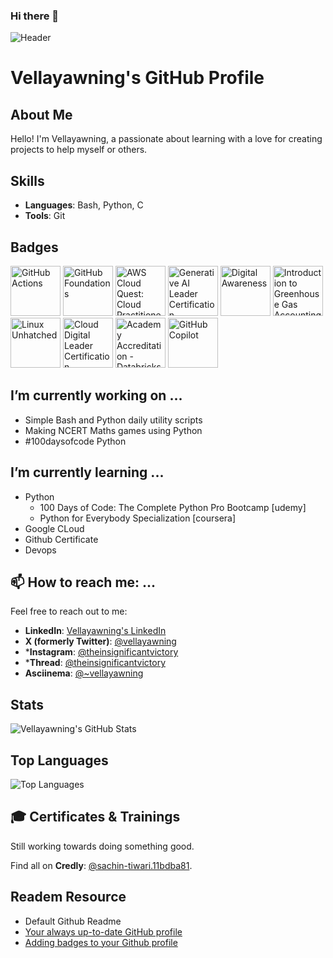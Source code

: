 ### Hi there 👋

![Header](/github-header-image.png)

<!--
**vellayawning/vellayawning** is a ✨ _special_ ✨ repository because its `README.md` (this file) appears on your GitHub profile.

Here are some ideas to get you started:

- 🔭 I’m currently working on ...
- 🌱 I’m currently learning ...
- 👯 I’m looking to collaborate on ...
- 🤔 I’m looking for help with ...
- 💬 Ask me about ...
- 📫 How to reach me: ...
- 😄 Pronouns: ...
- ⚡ Fun fact: ...
-->


# Vellayawning's GitHub Profile

## About Me
Hello! I'm Vellayawning, a passionate about learning with a love for creating projects to help myself or others. 

## Skills
- **Languages**: Bash, Python, C
- **Tools**: Git

## Badges
<!--START_SECTION:badges-->
<a href="https://www.credly.com/badges/0372da8e-e9c7-4139-a687-0cfeb74f2a09" title="GitHub Actions"><img src="https://images.credly.com/size/80x80/images/89efc3e7-842b-4790-b09b-9ea5efc71ec3/image.png" alt="GitHub Actions" width="80" height="80"></a>
<a href="https://www.credly.com/badges/c78bc514-fd39-40c1-a806-e14f6b9da5b4" title="GitHub Foundations"><img src="https://images.credly.com/size/80x80/images/024d0122-724d-4c5a-bd83-cfe3c4b7a073/image.png" alt="GitHub Foundations" width="80" height="80"></a>
<a href="https://www.credly.com/badges/5b8ca1fe-493a-4a31-8aa4-b7734fc00400" title="AWS Cloud Quest: Cloud Practitioner - Training Badge"><img src="https://images.credly.com/size/80x80/images/30816e43-2550-4e1c-be22-3f03c5573bb9/blob" alt="AWS Cloud Quest: Cloud Practitioner - Training Badge" width="80" height="80"></a>
<a href="https://www.credly.com/badges/ef1e676f-3bef-4078-bdfd-79e0058fcb3d" title="Generative AI Leader Certification"><img src="https://images.credly.com/size/80x80/images/ec23e41a-0f32-4a98-9c00-28925621b281/blob" alt="Generative AI Leader Certification" width="80" height="80"></a>
<a href="https://www.credly.com/badges/95e8a668-a27c-4a63-9db0-11eca9c1c092" title="Digital Awareness"><img src="https://images.credly.com/size/80x80/images/29e7c859-4719-4081-a12f-6bdc073a43d2/image.png" alt="Digital Awareness" width="80" height="80"></a>
<a href="https://www.credly.com/badges/36a9a813-53fa-4dac-8e8a-e2e7d09cd10c" title="Introduction to Greenhouse Gas Accounting for IT"><img src="https://images.credly.com/size/80x80/images/687574ff-1cd6-46e7-8a04-a440276be933/blob" alt="Introduction to Greenhouse Gas Accounting for IT" width="80" height="80"></a>
<a href="https://www.credly.com/badges/523e75b2-623f-4808-940a-6200cc113213" title="Linux Unhatched"><img src="https://images.credly.com/size/80x80/images/f25ec9d4-c59d-49b9-944a-f160012e81cd/image.png" alt="Linux Unhatched" width="80" height="80"></a>
<a href="https://www.credly.com/badges/34cbab2e-bc26-4c51-b7b8-7f509252cfef" title="Cloud Digital Leader Certification"><img src="https://images.credly.com/size/80x80/images/44994cda-b5b0-44cb-9a6d-d29b57163073/image.png" alt="Cloud Digital Leader Certification" width="80" height="80"></a>
<a href="https://www.credly.com/users/sachin-tiwari.11bdba81/badges" title="Academy Accreditation - Databricks Fundamentals"><img src="https://images.credly.com/size/80x80/images/af8bac9f-e94a-4a44-b9de-b630bba21c77/d1aad660-f2e8-49ec-8901-0cabece78a54_cached_image_20250930-31-hyixyf.png" alt="Academy Accreditation - Databricks Fundamentals" width="80" height="80"></a>
<a href="https://www.credly.com/users/sachin-tiwari.11bdba81/badges" title="GitHub Copilot"><img src="https://images.credly.com/size/80x80/images/d8f2f151-0391-4f7a-afa6-d455164b7b02/converted20250826-30-65zoe6.png" alt="GitHub Copilot" width="80" height="80"></a>
<!--END_SECTION:badges-->

## I’m currently working on ...
- Simple Bash and Python daily utility scripts
- Making NCERT Maths games using Python
- #100daysofcode Python

## I’m currently learning ...
- Python
    - 100 Days of Code: The Complete Python Pro Bootcamp [udemy]
    - Python for Everybody Specialization [coursera]
- Google CLoud
- Github Certificate
- Devops

## 📫 How to reach me: ...
Feel free to reach out to me:

- **LinkedIn**: [Vellayawning's LinkedIn](https://www.linkedin.com/in/vellayawning)
- **X (formerly Twitter)**: [@vellayawning](https://x.com/vellayawning)
- ***Instagram**: [@theinsignificantvictory](https://www.instagram.com/theinsignificantvictory/)
- ***Thread**: [@theinsignificantvictory](https://www.threads.net/@theinsignificantvictory)
- **Asciinema**: [@~vellayawning](https://asciinema.org/~vellayawning)


## Stats
![Vellayawning's GitHub Stats](https://github-readme-stats.vercel.app/api?username=vellayawning&show_icons=true)

## Top Languages
![Top Languages](https://github-readme-stats.vercel.app/api/top-langs/?username=vellayawning)

## 🎓 Certificates & Trainings
Still working towards doing something good.


Find all on **Credly**: [@sachin-tiwari.11bdba81](https://www.credly.com/users/sachin-tiwari.11bdba81).


## Readem Resource
- Default Github Readme
- [Your always up-to-date GitHub profile](https://jetzlstorfer.medium.com/your-always-up-to-date-github-profile-398b3c9d8de5)
- [Adding badges to your Github profile ](https://dev.to/pemtajo/how-to-improve-your-github-profile-by-adding-badges-gib?comments_sort=top)
